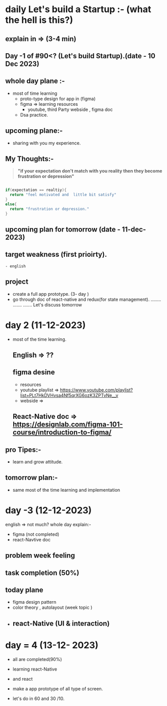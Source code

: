 <!-- # what type of project

topic: -

- Name of project with explnation.
- fear of messing out
- -->

# daily Let's build a Startup :- (what the hell is this?)

## explain in => (3-4 min)

## Day -1 of #90<? (Let's build Startup).(date - 10 Dec 2023)

## whole day plane :-

- most of time learning
  - proto-type design for app in (figma)
  - figma => learning resources
    - youtube, third Party webside , figma doc
  - Dsa practice.

## upcoming plane:-

- sharing with you my experience.

## My Thoughts:-

> **"if your expectation don't match with you reality then they become frustration or depression"**

```java

if(expectation == realtiy){
  return "feel motivated and  little bit satisfy"
}
else{
  return "frustration or depression."
}
```

## upcoming plan for tomorrow (date - 11-dec-2023)

## target weakness (first prioirty).

    - english

## project

- create a full app prototype. (3- day )
- go through doc of react-native and redux(for state management).
  ........
  .......
  .......
  Let's discuss tomorrow

#

# day 2 (11-12-2023)

- most of the time learning.
  ## English => ??
  ## figma desine
  - resources
  - youtube playlist => https://www.youtube.com/playlist?list=PLt7HkDVHvsa4Nf5qrXG6ozK3ZPTvNe__v
  - webside =>
  ## React-Native doc => https://designlab.com/figma-101-course/introduction-to-figma/

## pro Tipes:-

- learn and grow attitude.

## tomorrow plan:-

- same most of the time learning and implementation

# day -3 (12-12-2023)

english => not much?
whole day explain:-

- figma (not completed)
- react-Navtive doc

## problem week feeling

## task completion (50%)

## today plane

- figma design pattern
- color theory , autolayout (week topic )
- ## react-Native (UI & interaction)

# day = 4 (13-12- 2023)

- all are completed(90%)
- learning react-Native
- and react
- make a app prototype of all type of screen.

- let's do in 60 and 30 /10.
